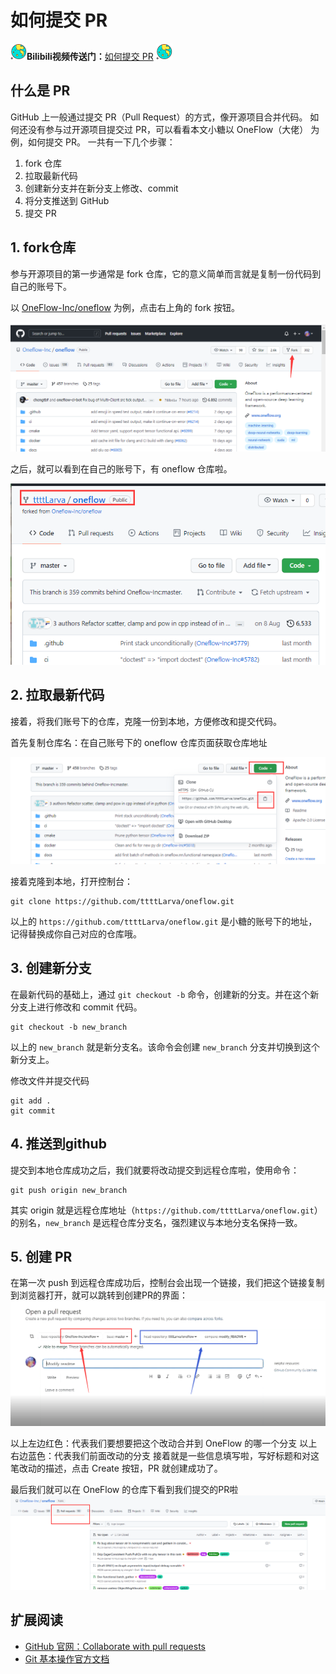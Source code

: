 # 如何提交 PR




<img src="image/ball.png" style="zoom:13%;" align="left" />**Bilibili视频传送门：**[如何提交 PR](https://www.bilibili.com/video/BV1hq4y1P72f?share_source=copy_web)  <img src="image/ball.png" style="zoom:13%;"/>


## 什么是 PR
GitHub 上一般通过提交 PR（Pull Request）的方式，像开源项目合并代码。
如何还没有参与过开源项目提交过 PR，可以看看本文小糖以 OneFlow（大佬） 为例，如何提交 PR。
一共有一下几个步骤：

1. fork 仓库
2. 拉取最新代码
3. 创建新分支并在新分支上修改、commit
4. 将分支推送到 GitHub
5. 提交 PR


## 1. fork仓库
参与开源项目的第一步通常是 fork 仓库，它的意义简单而言就是复制一份代码到自己的账号下。

以 [OneFlow-Inc/oneflow](https://github.com/Oneflow-Inc/oneflow/) 为例，点击右上角的 fork 按钮。

![2e1d1ed2-9cfa-410a-92ef-5e076b4789d4.png](01_how_to_pr1_files/2e1d1ed2-9cfa-410a-92ef-5e076b4789d4.png)

之后，就可以看到在自己的账号下，有 oneflow 仓库啦。

![caefad21-970c-4f5a-b8f8-22c566c8d8ba.png](01_how_to_pr1_files/caefad21-970c-4f5a-b8f8-22c566c8d8ba.png)

## 2. 拉取最新代码
接着，将我们账号下的仓库，克隆一份到本地，方便修改和提交代码。

首先复制仓库名：在自己账号下的 oneflow 仓库页面获取仓库地址

![a7021068-64c4-423f-80f0-675c25535a78.png](01_how_to_pr1_files/a7021068-64c4-423f-80f0-675c25535a78.png)

接着克隆到本地，打开控制台：
```
git clone https://github.com/ttttLarva/oneflow.git
```

以上的 `https://github.com/ttttLarva/oneflow.git` 是小糖的账号下的地址，记得替换成你自己对应的仓库哦。


## 3. 创建新分支
在最新代码的基础上，通过 `git checkout -b` 命令，创建新的分支。并在这个新分支上进行修改和 commit 代码。

```
git checkout -b new_branch
```
以上的 `new_branch` 就是新分支名。该命令会创建 `new_branch` 分支并切换到这个新分支上。

修改文件并提交代码

```
git add .
git commit 
```

## 4. 推送到github
提交到本地仓库成功之后，我们就要将改动提交到远程仓库啦，使用命令：

```
git push origin new_branch
```

其实 origin 就是远程仓库地址（`https://github.com/ttttLarva/oneflow.git`）的别名，`new_branch` 是远程仓库分支名，强烈建议与本地分支名保持一致。

## 5. 创建 PR
在第一次 push 到远程仓库成功后，控制台会出现一个链接，我们把这个链接复制到浏览器打开，就可以跳转到创建PR的界面：
![e5522f69-9479-4232-a4dc-e48019e31cb7.png](01_how_to_pr1_files/e5522f69-9479-4232-a4dc-e48019e31cb7.png)

以上左边红色：代表我们要想要把这个改动合并到 OneFlow 的哪一个分支
以上右边蓝色：代表我们前面改动的分支
接着就是一些信息填写啦，写好标题和对这笔改动的描述，点击 Create 按钮，PR 就创建成功了。

最后我们就可以在 OneFlow 的仓库下看到我们提交的PR啦
![ab244d12-c17e-458b-bd64-b08be250fd9b.png](01_how_to_pr1_files/ab244d12-c17e-458b-bd64-b08be250fd9b.png)


## 扩展阅读

- [GitHub 官网：Collaborate with pull requests](https://docs.github.com/en/github/collaborating-with-pull-requests)
- [Git 基本操作官方文档](https://git-scm.com/doc)
